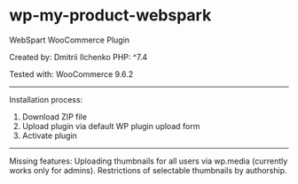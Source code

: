 # wp-my-product-webspark
WebSpart WooCommerce Plugin

Created by: Dmitrii Ilchenko
PHP: ^7.4

Tested with: WooCommerce 9.6.2

----------------------------------

Installation process:
1. Download ZIP file
2. Upload plugin via default WP plugin upload form
3. Activate plugin

---------------------------------

Missing features:
Uploading thumbnails for all users via wp.media (currently works only for admins).
Restrictions of selectable thumbnails by authorship.

